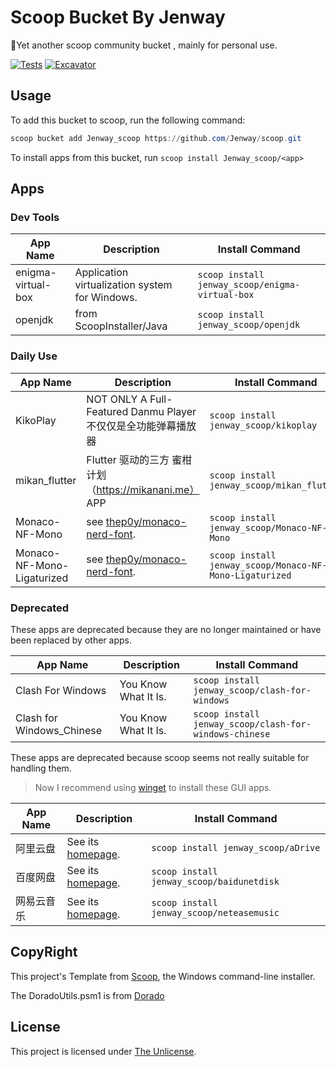 # Scoop Bucket By Jenway

🦆Yet another scoop community bucket , mainly for personal use.

<!-- Uncomment the following line after replacing placeholders -->
[![Tests](https://github.com/Jenway/scoop/actions/workflows/ci.yml/badge.svg)](https://github.com/Jenway/scoop/actions/workflows/ci.yml) [![Excavator](https://github.com/Jenway/scoop/actions/workflows/excavator.yml/badge.svg)](https://github.com/Jenway/scoop/actions/workflows/excavator.yml)

## Usage

To add this bucket to scoop, run the following command:

``` PowerShell
scoop bucket add Jenway_scoop https://github.com/Jenway/scoop.git
```

To install apps from this bucket, run `scoop install Jenway_scoop/<app>`

## Apps

### Dev Tools

| App Name | Description | Install Command |
| -------- | ----------- | --------------- |
|enigma-virtual-box|Application virtualization system for Windows.| `scoop install jenway_scoop/enigma-virtual-box` |
|openjdk|from ScoopInstaller/Java |`scoop install jenway_scoop/openjdk` |

### Daily Use

| App Name | Description | Install Command |
| -------- | ----------- | --------------- |
|KikoPlay  | NOT ONLY A Full-Featured Danmu Player 不仅仅是全功能弹幕播放器 | `scoop install jenway_scoop/kikoplay` |
|mikan_flutter| Flutter 驱动的三方 蜜柑计划（https://mikanani.me） APP | `scoop install jenway_scoop/mikan_flutter` |
|Monaco-NF-Mono|see [thep0y/monaco-nerd-font](https://github.com/thep0y/monaco-nerd-font).| `scoop install jenway_scoop/Monaco-NF-Mono` |
|Monaco-NF-Mono-Ligaturized|see [thep0y/monaco-nerd-font](https://github.com/thep0y/monaco-nerd-font). | `scoop install jenway_scoop/Monaco-NF-Mono-Ligaturized` |

### Deprecated

These apps are deprecated because they are no longer maintained or have been replaced by other apps.

| App Name | Description | Install Command |
| -------- | ----------- | --------------- |
|Clash For Windows |You Know What It Is.| `scoop install jenway_scoop/clash-for-windows` |
|Clash for Windows_Chinese |You Know What It Is.| `scoop install jenway_scoop/clash-for-windows-chinese` |

These apps are deprecated because scoop seems not really suitable for handling them.

> Now I recommend using [winget](https://github.com/microsoft/winget-cli) to install these GUI apps. 

| App Name | Description | Install Command |
| -------- | ----------- | --------------- |
|阿里云盘 |See its [homepage](https://www.aliyundrive.com/).| `scoop install jenway_scoop/aDrive` |
|百度网盘 |See its [homepage](https://pan.baidu.com/).| `scoop install jenway_scoop/baidunetdisk` |
|网易云音乐|See its [homepage](https://music.163.com/).| `scoop install jenway_scoop/neteasemusic` |

## CopyRight

This project's Template from [Scoop](https://scoop.sh), the Windows command-line installer.

The DoradoUtils.psm1 is from [Dorado](https://github.com/chawyehsu/dorado)

## License

This project is licensed under [The Unlicense](LICENSE).
